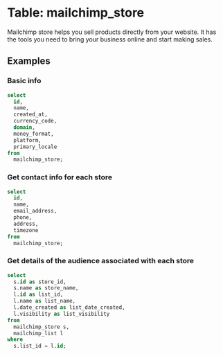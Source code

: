 # Table: mailchimp_store

 Mailchimp store helps you sell products directly from your website. It has the tools you need to bring your business online and start making sales.

## Examples

### Basic info

```sql
select
  id,
  name,
  created_at,
  currency_code,
  domain,
  money_format,
  platform,
  primary_locale
from
  mailchimp_store;
```

### Get contact info for each store

```sql
select
  id,
  name,
  email_address,
  phone,
  address,
  timezone
from
  mailchimp_store;
```

### Get details of the audience associated with each store

```sql
select
  s.id as store_id,
  s.name as store_name,
  l.id as list_id,
  l.name as list_name,
  l.date_created as list_date_created,
  l.visibility as list_visibility
from
  mailchimp_store s,
  mailchimp_list l
where
  s.list_id = l.id;
```